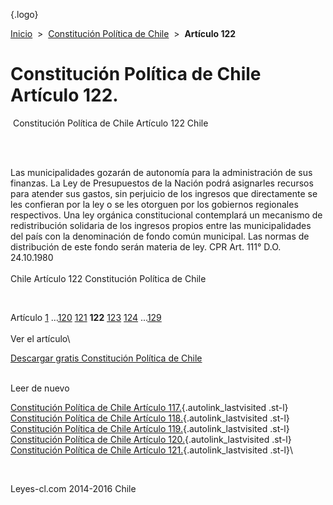 <div class="wrapper">

[](/index.htm){.logo}
<div class="breadcrumbs">

[Inicio](/index.htm)  &gt;  [Constitución Política de
Chile](/constitucion_politica_de_chile.htm "Constitución Política de Chile")
 &gt;  **Artículo 122**

</div>

<div class="middle">

<div class="container">

Constitución Política de Chile\
Artículo 122.
===============================

<div id="goser">

</div>

﻿
Constitución Política de Chile Artículo 122 Chile

\
﻿
<div id="squareAds">

</div>

<div id="statya">

Las municipalidades gozarán de autonomía para la administración de sus
finanzas. La Ley de Presupuestos de la Nación podrá asignarles recursos
para atender sus gastos, sin perjuicio de los ingresos que directamente
se les confieran por la ley o se les otorguen por los gobiernos
regionales respectivos. Una ley orgánica constitucional contemplará un
mecanismo de redistribución solidaria de los ingresos propios entre las
municipalidades del país con la denominación de fondo común municipal.
Las normas de distribución de este fondo serán materia de ley. CPR Art.
111° D.O. 24.10.1980\
\
Chile Artículo 122 Constitución Política de Chile

</div>

﻿
<div id="ads1">

</div>

<div class="breadstat">

Artículo
[1](/constitucion_politica_de_chile/1.htm) ...[120](/constitucion_politica_de_chile/120.htm) [121](/constitucion_politica_de_chile/121.htm) **122** [123](/constitucion_politica_de_chile/123.htm) [124](/constitucion_politica_de_chile/124.htm) ...[129](/constitucion_politica_de_chile/129.htm) \
\
Ver el artículo\

</div>

[Descargar gratis Constitución Política de
Chile](/constitucion_politica_de_chile/download.htm "Descargar gratis Constitución Política de Chile")
﻿
<div style="clear: left">

</div>

\
Leer de nuevo

[Constitución Política de Chile Artículo
117.](/constitucion_politica_de_chile/117.htm){.autolink_lastvisited
.st-l} [Constitución Política de Chile Artículo
118.](/constitucion_politica_de_chile/118.htm){.autolink_lastvisited
.st-l} [Constitución Política de Chile Artículo
119.](/constitucion_politica_de_chile/119.htm){.autolink_lastvisited
.st-l} [Constitución Política de Chile Artículo
120.](/constitucion_politica_de_chile/120.htm){.autolink_lastvisited
.st-l} [Constitución Política de Chile Artículo
121.](/constitucion_politica_de_chile/121.htm){.autolink_lastvisited
.st-l}\

</div>

﻿
<div id="LeftAds">

</div>

</div>

Leyes-cl.com 2014-2016 Chile

</div>
